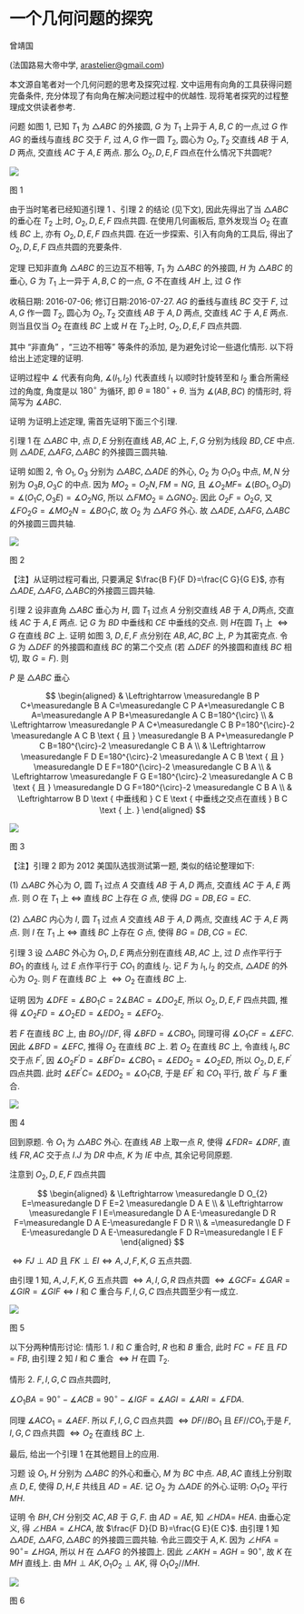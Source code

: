 # 一个几何问题的探究 

曾靖国

(法国路易大帝中学, arastelier@gmail.com)

本文源自笔者对一个几何问题的思考及探究过程. 文中运用有向角的工具获得问题完备条件, 充分体现了有向角在解决问题过程中的优越性. 现将笔者探究的过程整理成文供读者参考.

问题 如图 1, 已知 $T_{1}$ 为 $\triangle A B C$ 的外接圆, $G$ 为 $T_{1}$ 上异于 $A, B, C$ 的一点,过 $G$ 作 $A G$ 的垂线与直线 $B C$ 交于 $F$, 过 $A, G$ 作一圆 $T_{2}$, 圆心为 $O_{2}, T_{2}$ 交直线 $A B$ 于 $A, D$ 两点, 交直线 $A C$ 于 $A, E$ 两点. 那么 $O_{2}, D, E, F$ 四点在什么情况下共圆呢?

![](https://cdn.mathpix.com/cropped/2024_02_26_197660d1c81a7ee330c9g-1.jpg?height=548&width=596&top_left_y=1368&top_left_x=730)

图 1

由于当时笔者已经知道引理 1 、引理 2 的结论 (见下文), 因此先得出了当 $\triangle A B C$ 的垂心在 $T_{2}$ 上时, $O_{2}, D, E, F$ 四点共圆. 在使用几何画板后, 意外发现当 $O_{2}$ 在直线 $B C$ 上, 亦有 $O_{2}, D, E, F$ 四点共圆. 在近一步探索、引入有向角的工具后, 得出了 $O_{2}, D, E, F$ 四点共圆的充要条件.

定理 已知非直角 $\triangle A B C$ 的三边互不相等, $T_{1}$ 为 $\triangle A B C$ 的外接圆, $H$ 为 $\triangle A B C$ 的垂心, $G$ 为 $T_{1}$ 上一异于 $A, B, C$ 的一点, $G$ 不在直线 $A H$ 上, 过 $G$ 作

收稿日期: 2016-07-06; 修订日期:2016-07-27.
$A G$ 的垂线与直线 $B C$ 交于 $F$, 过 $A, G$ 作一圆 $T_{2}$, 圆心为 $O_{2}, T_{2}$ 交直线 $A B$ 于 $A, D$ 两点, 交直线 $A C$ 于 $A, E$ 两点. 则当且仅当 $O_{2}$ 在直线 $B C$ 上或 $H$ 在 $T_{2}$上时, $O_{2}, D, E, F$ 四点共圆.

其中 “非直角” ，“三边不相等” 等条件的添加, 是为避免讨论一些退化情形. 以下将给出上述定理的证明.

证明过程中 $\measuredangle$ 代表有向角, $\measuredangle\left(l_{1}, l_{2}\right)$ 代表直线 $l_{1}$ 以顺时针旋转至和 $l_{2}$ 重合所需经过的角度, 角度是以 $180^{\circ}$ 为循环, 即 $\theta \equiv 180^{\circ}+\theta$. 当为 $\measuredangle(A B, B C)$ 的情形时, 将简写为 $\measuredangle A B C$.

证明 为证明上述定理, 需首先证明下面三个引理.

引理 1 在 $\triangle A B C$ 中, 点 $D, E$ 分别在直线 $A B, A C$ 上, $F, G$ 分别为线段 $B D, C E$ 中点. 则 $\triangle A D E, \triangle A F G, \triangle A B C$ 的外接圆三圆共轴.

证明 如图 2, 令 $O_{1}, O_{3}$ 分别为 $\triangle A B C, \triangle A D E$ 的外心, $O_{2}$ 为 $O_{1} O_{3}$ 中点, $M, N$ 分别为 $O_{3} B, O_{3} C$ 的中点. 因为 $M O_{2}=O_{2} N, F M=N G$, 且 $\measuredangle O_{2} M F=$ $\measuredangle\left(B O_{1}, O_{3} D\right)=\measuredangle\left(O_{1} C, O_{3} E\right)=\measuredangle O_{2} N G$, 所以 $\triangle F M O_{2} \equiv \triangle G N O_{2}$. 因此 $O_{2} F=O_{2} G$, 又 $\measuredangle F O_{2} G=\measuredangle M O_{2} N=\measuredangle B O_{1} C$, 故 $O_{2}$ 为 $\triangle A F G$ 外心. 故 $\triangle A D E, \triangle A F G, \triangle A B C$ 的外接圆三圆共轴.

![](https://cdn.mathpix.com/cropped/2024_02_26_197660d1c81a7ee330c9g-2.jpg?height=642&width=671&top_left_y=1461&top_left_x=698)

图 2

【注】从证明过程可看出, 只要满足 $\frac{B F}{F D}=\frac{C G}{G E}$, 亦有 $\triangle A D E, \triangle A F G, \triangle A B C$的外接圆三圆共轴.

引理 2 设非直角 $\triangle A B C$ 垂心为 $H$, 圆 $T_{1}$ 过点 $A$ 分别交直线 $A B$ 于 $A, D$两点, 交直线 $A C$ 于 $A, E$ 两点. 记 $G$ 为 $B D$ 中垂线和 $C E$ 中垂线的交点. 则 $H$在圆 $T_{1}$ 上 $\Leftrightarrow G$ 在直线 $B C$ 上.
证明 如图 3, $D, E, F$ 点分别在 $A B, A C, B C$ 上, $P$ 为其密克点. 令 $G$ 为 $\triangle D E F$ 的外接圆和直线 $B C$ 的第二个交点 (若 $\triangle D E F$ 的外接圆和直线 $B C$ 相切, 取 $G=F)$. 则

$P$ 是 $\triangle A B C$ 垂心

$$
\begin{aligned}
& \Leftrightarrow \measuredangle B P C+\measuredangle B A C=\measuredangle C P A+\measuredangle C B A=\measuredangle A P B+\measuredangle A C B=180^{\circ} \\
& \Leftrightarrow \measuredangle P A C+\measuredangle C B P=180^{\circ}-2 \measuredangle A C B \text { 且 } \measuredangle B A P+\measuredangle P C B=180^{\circ}-2 \measuredangle C B A \\
& \Leftrightarrow \measuredangle F D E=180^{\circ}-2 \measuredangle A C B \text { 且 } \measuredangle D E F=180^{\circ}-2 \measuredangle C B A \\
& \Leftrightarrow \measuredangle F G E=180^{\circ}-2 \measuredangle A C B \text { 且 } \measuredangle D G F=180^{\circ}-2 \measuredangle C B A \\
& \Leftrightarrow B D \text { 中垂线和 } C E \text { 中垂线之交点在直线 } B C \text { 上. }
\end{aligned}
$$

![](https://cdn.mathpix.com/cropped/2024_02_26_197660d1c81a7ee330c9g-3.jpg?height=640&width=788&top_left_y=888&top_left_x=637)

图 3

【注】引理 2 即为 2012 美国队选拔测试第一题, 类似的结论整理如下:

(1) $\triangle A B C$ 外心为 $O$, 圆 $T_{1}$ 过点 $A$ 交直线 $A B$ 于 $A, D$ 两点, 交直线 $A C$ 于 $A, E$ 两点. 则 $O$ 在 $T_{1}$ 上 $\Leftrightarrow$ 直线 $B C$ 上存在 $G$ 点, 使得 $D G=D B, E G=E C$.

(2) $\triangle A B C$ 内心为 $I$, 圆 $T_{1}$ 过点 $A$ 交直线 $A B$ 于 $A, D$ 两点, 交直线 $A C$ 于 $A, E$ 两点. 则 $I$ 在 $T_{1}$ 上 $\Leftrightarrow$ 直线 $B C$ 上存在 $G$ 点, 使得 $B G=D B, C G=E C$.

引理 3 设 $\triangle A B C$ 外心为 $O_{1}, D, E$ 两点分别在直线 $A B, A C$ 上, 过 $D$ 点作平行于 $B O_{1}$ 的直线 $l_{1}$, 过 $E$ 点作平行于 $C O_{1}$ 的直线 $l_{2}$. 记 $F$ 为 $l_{1}, l_{2}$ 的交点, $\triangle A D E$ 的外心为 $O_{2}$. 则 $F$ 在直线 $B C$ 上 $\Leftrightarrow O_{2}$ 在直线 $B C$ 上.

证明 因为 $\measuredangle D F E=\measuredangle B O_{1} C=2 \measuredangle B A C=\measuredangle D O_{2} E$, 所以 $O_{2}, D, E, F$ 四点共圆, 推得 $\measuredangle O_{2} F D=\measuredangle O_{2} E D=\measuredangle E D O_{2}=\measuredangle E F O_{2}$.

若 $F$ 在直线 $B C$ 上, 由 $B O_{1} / / D F$, 得 $\measuredangle B F D=\measuredangle C B O_{1}$, 同理可得 $\measuredangle O_{1} C F=\measuredangle E F C$. 因此 $\measuredangle B F D=\measuredangle E F C$, 推得 $O_{2}$ 在直线 $B C$ 上.
若 $O_{2}$ 在直线 $B C$ 上, 令直线 $l_{1}, B C$ 交于点 $F^{\prime}$, 因 $\measuredangle O_{2} F^{\prime} D=\measuredangle B F^{\prime} D=$ $\measuredangle C B O_{1}=\measuredangle E D O_{2}=\measuredangle O_{2} E D$, 所以 $O_{2}, D, E, F^{\prime}$ 四点共圆. 此时 $\measuredangle E F^{\prime} C=$ $\measuredangle E D O_{2}=\measuredangle O_{1} C B$, 于是 $E F^{\prime}$ 和 $C O_{1}$ 平行, 故 $F^{\prime}$ 与 $F$ 重合.

![](https://cdn.mathpix.com/cropped/2024_02_26_197660d1c81a7ee330c9g-4.jpg?height=534&width=594&top_left_y=435&top_left_x=731)

图 4

回到原题. 令 $O_{1}$ 为 $\triangle A B C$ 外心. 在直线 $A B$ 上取一点 $R$, 使得 $\measuredangle F D R=$ $\measuredangle D R F$, 直线 $F R, A C$ 交于点 $I . J$ 为 $D R$ 中点, $K$ 为 $I E$ 中点, 其余记号同原题.

注意到 $O_{2}, D, E, F$ 四点共圆

$$
\begin{aligned}
& \Leftrightarrow \measuredangle D O_{2} E=\measuredangle D F E=2 \measuredangle D A E \\
& \Leftrightarrow \measuredangle F I E=\measuredangle D A E-\measuredangle D R F=\measuredangle D A E-\measuredangle F D R \\
& =\measuredangle D F E-\measuredangle D A E-\measuredangle F D R=\measuredangle I E F
\end{aligned}
$$

$\Leftrightarrow F J \perp A D$ 且 $F K \perp E I \Leftrightarrow A, J, F, K, G$ 五点共圆.

由引理 1 知, $A, J, F, K, G$ 五点共圆 $\Leftrightarrow A, I, G, R$ 四点共圆 $\Leftrightarrow \measuredangle G C F=$ $\measuredangle G A R=\measuredangle G I R=\measuredangle G I F \Leftrightarrow I$ 和 $C$ 重合与 $F, I, G, C$ 四点共圆至少有一成立.

![](https://cdn.mathpix.com/cropped/2024_02_26_197660d1c81a7ee330c9g-4.jpg?height=651&width=600&top_left_y=1785&top_left_x=728)

图 5

以下分两种情形讨论:
情形 1. $I$ 和 $C$ 重合时, $R$ 也和 $B$ 重合, 此时 $F C=F E$ 且 $F D=F B$, 由引理 2 知 $I$ 和 $C$ 重合 $\Leftrightarrow H$ 在圆 $T_{2}$.

情形 2. $F, I, G, C$ 四点共圆时,

$\measuredangle O_{1} B A=90^{\circ}-\measuredangle A C B=90^{\circ}-\measuredangle I G F=\measuredangle A G I=\measuredangle A R I=\measuredangle F D A$.

同理 $\measuredangle A C O_{1}=\measuredangle A E F$. 所以 $F, I, G, C$ 四点共圆 $\Leftrightarrow D F / / B O_{1}$ 且 $E F / / C O_{1}$,于是 $F, I, G, C$ 四点共圆 $\Leftrightarrow O_{2}$ 在直线 $B C$ 上.

最后, 给出一个引理 1 在其他题目上的应用.

习题 设 $O_{1}, H$ 分别为 $\triangle A B C$ 的外心和垂心, $M$ 为 $B C$ 中点. $A B, A C$ 直线上分别取点 $D, E$, 使得 $D, H, E$ 共线且 $A D=A E$. 记 $O_{2}$ 为 $\triangle A D E$ 的外心.证明: $O_{1} O_{2}$ 平行 $M H$.

证明 令 $B H, C H$ 分别交 $A C, A B$ 于 $G, F$. 由 $A D=A E$, 知 $\angle H D A=$ $H E A$. 由垂心定义, 得 $\angle H B A=\angle H C A$, 故 $\frac{F D}{D B}=\frac{G E}{E C}$. 由引理 1 知 $\triangle A D E$, $\triangle A F G, \triangle A B C$ 的外接圆三圆共轴. 令此三圆交于 $A, K$. 因为 $\angle H F A=90^{\circ}=$ $\angle H G A$, 所以 $H$ 在 $\triangle A F G$ 的外接圆上. 因此 $\angle A K H=A G H=90^{\circ}$, 故 $K$ 在 $M H$ 直线上. 由 $M H \perp A K, O_{1} O_{2} \perp A K$, 得 $O_{1} O_{2} / / M H$.

![](https://cdn.mathpix.com/cropped/2024_02_26_197660d1c81a7ee330c9g-5.jpg?height=640&width=669&top_left_y=1459&top_left_x=702)

图 6

